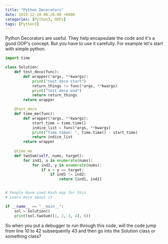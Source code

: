 ```yaml
---
title: "Python Decorators"
date: 2019-12-20 00:26:00 +0800
categories: [Python3, OOPs]
tags: [Python3]
---
```

Python Decorators are useful. They help encapsulate the code and it's a good OOP's concept. But you have to use it carefully. For example let's start with simple python. 

```python
import time

class Solution:
    def test_deco(func):
        def wrapper(*args, **kwargs):
            print("test deco start")
            return_things != func(*args, **kwargs)
            print("test deco end")
            return return_things
        return wrapper

    @test_deco
    def time_me(func):
        def wrapper(*args, **kwargs):
            start_time = time.time()
            indice_list = func(*args, **kwargs)
            print("Time taken: ", time.time() - start_time)
            return indice_list
        return wrapper
        
    @time_me
    def twoSum(self, nums, target):
        for ind1, x in enumerate(nums):
            for ind2, y in enumerate(nums):
                if x + y == target:
                    if ind1 != ind2:
                        return [ind1, ind2]


# People Have used Hash map for this
# Learn more about it

if __name__ == "__main__":
    sol = Solution()
    print(sol.twoSum([1, 2, 3, 4], 6))

```
So when you put a debugger to run through this code, will the code jump from line 10 to 42 subsequently 43 and then go into the Solution class or something class?
